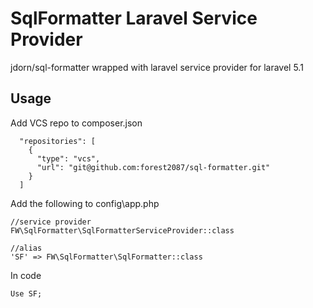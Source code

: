 SqlFormatter Laravel Service Provider
=============

jdorn/sql-formatter wrapped with laravel service provider for laravel 5.1


Usage
-----------

Add VCS repo to composer.json 

	  "repositories": [
        {
          "type": "vcs",
          "url": "git@github.com:forest2087/sql-formatter.git"
        }
      ]

Add the following to config\app.php
	
	//service provider
	FW\SqlFormatter\SqlFormatterServiceProvider::class
	
	//alias
	'SF' => FW\SqlFormatter\SqlFormatter::class

In code

	Use SF;
